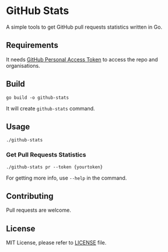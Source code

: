 # GitHub Stats

A simple tools to get GitHub pull requests statistics written in Go.

## Requirements

It needs [GitHub Personal Access Token](https://docs.github.com/en/github/authenticating-to-github/keeping-your-account-and-data-secure/creating-a-personal-access-token) to access the repo and organisations.

## Build

```shell
go build -o github-stats
```

It will create `github-stats` command.

## Usage

```shell
./github-stats
```

### Get Pull Requests Statistics

```shell
./github-stats pr --token {yourtoken}
```

For getting more info, use `--help` in the command.

## Contributing

Pull requests are welcome.

## License

MIT License, please refer to [LICENSE](LICENSE.md) file.